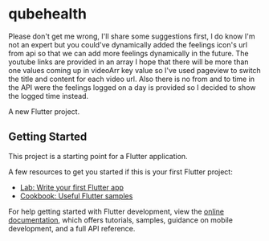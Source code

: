 # qubehealth



Please don't get me wrong, I'll share some suggestions first, I do know I'm not an expert but you could've dynamically added the feelings icon's url from api so that we can add more feelings dynamically in the future.
The youtube links are provided in an array I hope that there will be more than one values coming up in videoArr key value so I've used pageview to switch the title and content for each video url.
Also there is no from and to time in the API were the feelings logged on a day is provided so I decided to show the logged time instead.

A new Flutter project.

## Getting Started

This project is a starting point for a Flutter application.

A few resources to get you started if this is your first Flutter project:

- [Lab: Write your first Flutter app](https://docs.flutter.dev/get-started/codelab)
- [Cookbook: Useful Flutter samples](https://docs.flutter.dev/cookbook)

For help getting started with Flutter development, view the
[online documentation](https://docs.flutter.dev/), which offers tutorials,
samples, guidance on mobile development, and a full API reference.
